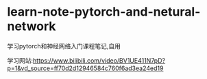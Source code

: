 # learn-note-pytorch-and-netural-network
学习pytorch和神经网络入门课程笔记,自用

学习网站:https://www.bilibili.com/video/BV1UE411N7pD?p=1&vd_source=ff70d2d12946584c760f6ad3ea24ed19
